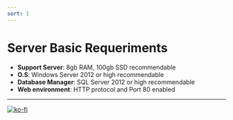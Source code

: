 ```yaml
---
sort: 1
---
```


# Server Basic Requeriments

- **Support Server**: 8gb RAM, 100gb SSD recommendable
- **O.S**: Windows Server 2012 or high recommendable
- **Database Manager**: SQL Server 2012 or high recommendable
- **Web environment**: HTTP protocol and Port 80 enabled

---

[![ko-fi](https://www.ko-fi.com/img/githubbutton_sm.svg)](https://ko-fi.com/T6T41JKMI)
